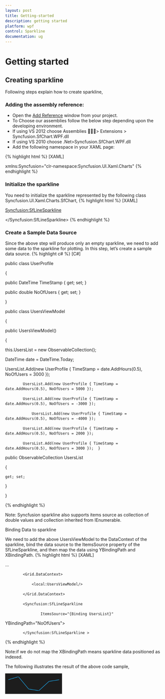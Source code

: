 ```yaml
---
layout: post
title: Getting-started
description: getting started
platform: wpf
control: Sparkline
documentation: ug
---
```


# Getting started

## Creating sparkline

Following steps explain how to create sparkline,

### Adding the assembly reference:

* Open the [Add Reference](http://msdn.microsoft.com/en-us/library/wkze6zky(v=vs.80).aspx) window from your project.
* To Choose our assemblies follow the below step depending upon the developing environment. 
* If using VS 2012 choose Assemblies > Extensions > Syncfusion.SfChart.WPF.dll 
* If using VS 2010 choose .Net>Syncfusion.SfChart.WPF.dll
* Add the following namespace in your XAML page:


{% highlight html %}
[XAML]

xmlns:Syncfusion="clr-namespace:Syncfusion.UI.Xaml.Charts"
{% endhighlight  %}


### Initialize the sparkline

You need to initialize the sparkline represented by the following class Syncfusion.UI.Xaml.Charts.SfChart,
{% highlight html %}
[XAML]

<Syncfusion:SfLineSparkline>

</Syncfusion:SfLineSparkline>
{% endhighlight  %}

### Create a Sample Data Source

Since the above step will produce only an empty sparkline, we need to add some data to the sparkline for plotting. In this step, let’s create a sample data source.
{% highlight c# %}
[C#]



public class UserProfile

 {

   public DateTime TimeStamp { get; set; }



   public double NoOfUsers { get; set; }

 } 



public class UsersViewModel

 {

 public UsersViewModel()

  {

   this.UsersList = new ObservableCollection<UserProfile>();

   DateTime date = DateTime.Today;

   UsersList.Add(new UserProfile { TimeStamp = date.AddHours(0.5), NoOfUsers = 3000 });

            UsersList.Add(new UserProfile { TimeStamp = date.AddHours(0.5), NoOfUsers = 5000 });

            UsersList.Add(new UserProfile { TimeStamp = date.AddHours(0.5), NoOfUsers = -3000 });

                UsersList.Add(new UserProfile { TimeStamp = date.AddHours(0.5), NoOfUsers = -4000 });

            UsersList.Add(new UserProfile { TimeStamp = date.AddHours(0.5), NoOfUsers = 2000 });

            UsersList.Add(new UserProfile { TimeStamp = date.AddHours(0.5), NoOfUsers = 3000 });  }

 public ObservableCollection<UserProfile> UsersList

  {

    get; set;

  }

 }

{% endhighlight  %}

 Note: Syncfusion sparkline also supports items source as collection of double values and collection inherited from IEnumerable.


Binding Data to sparkline

We need to add the above UsersViewModel to the DataContext of the sparkline, bind the data source to the ItemsSource property of the SfLineSparkline, and then map the data using YBindingPath and XBindingPath.
{% highlight html %}
[XAML]

…

            <Grid.DataContext>

                <local:UsersViewModel/>

            </Grid.DataContext>

            <Syncfusion:SfLineSparkline 

	                ItemsSource="{Binding UsersList}" 

YBindingPath="NoOfUsers">

            </Syncfusion:SfLineSparkline >

{% endhighlight  %}

  Note:if we do not map the XBindingPath means sparkline data positioned as indexed.


The following illustrates the result of the above code sample,

![C:/Users/ApoorvahR/Desktop/1.png](Getting-started_images/Getting-started_img1.png)



